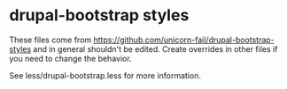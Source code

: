 drupal-bootstrap styles
===

These files come from https://github.com/unicorn-fail/drupal-bootstrap-styles
and in general shouldn't be edited. Create overrides in other files if you 
need to change the behavior. 

See less/drupal-bootstrap.less for more information.